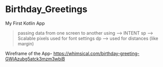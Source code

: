 
# Birthday_Greetings
My First Kotlin App


> passing data from one screen to another using --> INTENT
> sp --> Scalable pixels used for font settings 
> dp --> used for distances (like margin)

Wireframe of the App- https://whimsical.com/birthday-greeting-GWjAzubg5atck3mzm3wbiB
